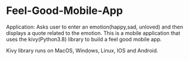 # Feel-Good-Mobile-App
Application: Asks user to enter an emotion(happy,sad, unloved) and then displays a quote related to the emotion. 
This is a mobile application that uses the kivy(Python3.8) library to build a feel good mobile app.

Kivy library runs on MacOS, Windows, Linux, IOS and Android.
